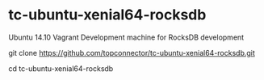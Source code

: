 # tc-ubuntu-xenial64-rocksdb

Ubuntu 14.10 Vagrant Development machine for RocksDB development


git clone https://github.com/topconnector/tc-ubuntu-xenial64-rocksdb.git

cd tc-ubuntu-xenial64-rocksdb


